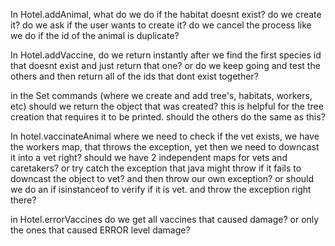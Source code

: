 In Hotel.addAnimal, what do we do if the habitat doesnt exist? do we create it? do we ask if the user wants to create it? do we cancel the process like we do if the id of the animal is duplicate?

In Hotel.addVaccine, do we return instantly after we find the first species id that doesnt exist and just return that one? or do we keep going and test the others and then return all of the ids that dont exist together?

in the Set commands (where we create and add tree's, habitats, workers, etc) should we return the object that was created? this is helpful for the tree creation that requires it to be printed. should the others do the same as this?

In hotel.vaccinateAnimal where we need to check if the vet exists, we have the workers map, that throws the exception, yet then we need to downcast it into a vet right? should we have 2 independent maps for vets and caretakers? or try catch the exception that java might throw if it fails to downcast the object to vet? and then throw our own exception? or should we do an if isinstanceof to verify if it is vet. and throw the exception right there?

in Hotel.errorVaccines do we get all vaccines that caused damage? or only the ones that caused ERROR level damage?